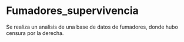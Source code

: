 # Fumadores_supervivencia
 Se realiza un analisis de una base de datos de fumadores, donde hubo censura por la derecha.
